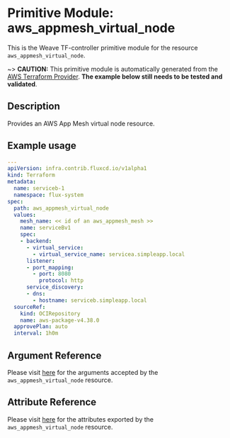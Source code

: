 
# Primitive Module: aws_appmesh_virtual_node

This is the Weave TF-controller primitive module for the resource `aws_appmesh_virtual_node`.

~> **CAUTION:** This primitive module is automatically generated from the [AWS Terraform Provider](https://registry.terraform.io/providers/hashicorp/aws/latest/docs/resources/appmesh_virtual_node). **The example below still needs to be tested and validated**.

## Description

Provides an AWS App Mesh virtual node resource.

## Example usage

```yaml
---
apiVersion: infra.contrib.fluxcd.io/v1alpha1
kind: Terraform
metadata:
  name: serviceb-1
  namespace: flux-system
spec:
  path: aws_appmesh_virtual_node
  values:
    mesh_name: << id of an aws_appmesh_mesh >>
    name: serviceBv1
    spec:
    - backend:
      - virtual_service:
        - virtual_service_name: servicea.simpleapp.local
      listener:
      - port_mapping:
        - port: 8080
          protocol: http
      service_discovery:
      - dns:
        - hostname: serviceb.simpleapp.local
  sourceRef:
    kind: OCIRepository
    name: aws-package-v4.38.0
  approvePlan: auto
  interval: 1h0m
```

## Argument Reference

Please visit [here](https://registry.terraform.io/providers/hashicorp/aws/latest/docs/resources/appmesh_virtual_node#argument-reference) for the arguments accepted by the `aws_appmesh_virtual_node` resource.

## Attribute Reference

Please visit [here](https://registry.terraform.io/providers/hashicorp/aws/latest/docs/resources/appmesh_virtual_node#attributes-reference) for the attributes exported by the `aws_appmesh_virtual_node` resource.
